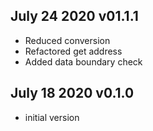 ## July 24 2020 v01.1.1
 * Reduced conversion
 * Refactored get address
 * Added data boundary check 

## July 18 2020 v0.1.0
 * initial version 

